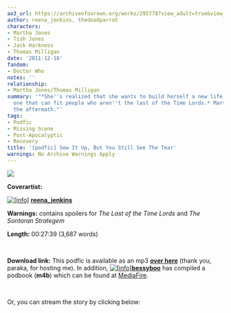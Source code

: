 ```yaml
---
ao3_url: https://archiveofourown.org/works/295778?view_adult=true&view_full_work=true
author: reena_jenkins, thedeadparrot
characters:
- Martha Jones
- Tish Jones
- Jack Harkness
- Thomas Milligan
date: '2011-12-18'
fandom:
- Doctor Who
notes: ''
relationship:
- Martha Jones/Thomas Milligan
summary: '"*She''s realized that she wants to build herself a new life, a bigger one,
  one that can fit people who aren''t the last of the Time Lords.* Martha Jones in
  the aftermath."'
tags:
- Podfic
- Missing Scene
- Post-Apocalyptic
- Recovery
title: '[podfic] Sew It Up, But You Still See The Tear'
warnings: No Archive Warnings Apply
---
```


![](http://pics.livejournal.com/reena_jenkins/pic/0004wa8p)


  

**Coverartist:** 

[![[info]](http://podtor-who.livejournal.com/img/userinfo.gif?v=87.2)](http://reena-jenkins.livejournal.com/profile)
[**reena\_jenkins**](http://reena-jenkins.livejournal.com/)
  




**Warnings:** contains spoilers for *The Last of the Time Lords* and *The Sontaran Strategem*  


**Length:** 00:27:39 (3,687 words)

 

**Download link:** This podfic is available as an mp3 [**over here**](http://reena.parakaproductions.com/podfics/(DW)%20_Sew%20It%20Up,%20But%20You%20Still%20See%20The%20Tear_.mp3) (thank you, paraka, for hosting me). In addition, [![[info]](http://l-files.livejournal.net/userhead/146?v=1320917197)](http://bessyboo.livejournal.com/profile)[**bessyboo**](http://bessyboo.livejournal.com/) has compiled a podbook (**m4b**) which can be found at [MediaFire](http://www.mediafire.com/?tt0q28qk5sxq9yj).

 

Or, you can stream the story by clicking below: